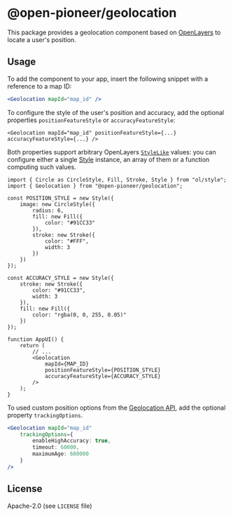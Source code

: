 # @open-pioneer/geolocation

This package provides a geolocation component based on [OpenLayers](https://openlayers.org/en/latest/apidoc/module-ol_Geolocation-Geolocation.html) to locate a user's position.

## Usage

To add the component to your app, insert the following snippet with a reference to a map ID:

```jsx
<Geolocation mapId="map_id" />
```

To configure the style of the user's position and accuracy, add the optional properties `positionFeatureStyle` or `accuracyFeatureStyle`:

```tsx
<Geolocation mapId="map_id" positionFeatureStyle={...} accuracyFeatureStyle={...} />
```

Both properties support arbitrary OpenLayers [`StyleLike`](https://openlayers.org/en/latest/apidoc/module-ol_style_Style.html#~StyleLike) values: you can configure either a single [Style](https://openlayers.org/en/latest/apidoc/module-ol_style_Style.html) instance, an array of them or a function computing such values.

```tsx
import { Circle as CircleStyle, Fill, Stroke, Style } from "ol/style";
import { Geolocation } from "@open-pioneer/geolocation";

const POSITION_STYLE = new Style({
    image: new CircleStyle({
        radius: 6,
        fill: new Fill({
            color: "#91CC33"
        }),
        stroke: new Stroke({
            color: "#FFF",
            width: 3
        })
    })
});

const ACCURACY_STYLE = new Style({
    stroke: new Stroke({
        color: "#91CC33",
        width: 3
    }),
    fill: new Fill({
        color: "rgba(0, 0, 255, 0.05)"
    })
});

function AppUI() {
    return (
        // ...
        <Geolocation
            mapId={MAP_ID}
            positionFeatureStyle={POSITION_STYLE}
            accuracyFeatureStyle={ACCURACY_STYLE}
        />
    );
}
```

To used custom position options from the [Geolocation API](https://www.w3.org/TR/geolocation/#position_options_interface), add the optional property `trackingOptions`.

```jsx
<Geolocation mapId="map_id"
    trackingOptions={
        enableHighAccuracy: true,
        timeout: 60000,
        maximumAge: 600000
    }
/>
```

## License

Apache-2.0 (see `LICENSE` file)
